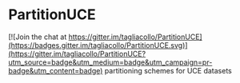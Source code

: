 # PartitionUCE

[![Join the chat at https://gitter.im/tagliacollo/PartitionUCE](https://badges.gitter.im/tagliacollo/PartitionUCE.svg)](https://gitter.im/tagliacollo/PartitionUCE?utm_source=badge&utm_medium=badge&utm_campaign=pr-badge&utm_content=badge)
partitioning schemes for UCE datasets
